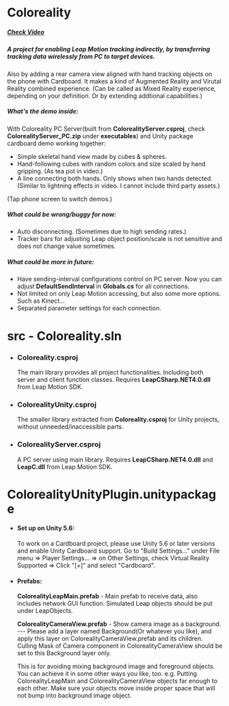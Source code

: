 ﻿# Coloreality
##### [Check Video](http://www.youtube.com/embed/nu9lzzVj8iY)
##### A project for enabling Leap Motion tracking indirectly, by transferring tracking data wirelessly from PC to target devices.
Also by adding a rear camera view aligned with hand tracking objects on the phone with Cardboard. It makes a kind of Augmented Reality and Virutal Reality combined experience. (Can be called as Mixed Reality experience, depending on your definition. Or by extending addtional capabilities.)

##### What's the demo inside:
With Coloreality PC Server(built from **ColorealityServer.csproj**, check **ColorealityServer_PC.zip** under **executables**) and Unity package cardboard demo working together:
- Simple skeletal hand view made by cubes & spheres.
- Hand-following cubes with random colors and size scaled by hand gripping. (As tea pot in video.)
- A line connecting both hands. Only shows when two hands detected. (Similar to lightning effects in video. I cannot include third party assets.)

(Tap phone screen to switch demos.)

##### What could be wrong/buggy for now:
- Auto disconnecting. (Sometimes due to high sending rates.)
- Tracker bars for adjusting Leap object position/scale is not sensitive and does not change value sometimes.

##### What could be more in future:
- Have sending-interval configurations control on PC server. Now you can adjust **DefaultSendInterval** in **Globals.cs** for all connections.
- Not limited on only Leap Motion accessing, but also some more options. Such as Kinect...
- Separated parameter settings for each connection.

# src - Coloreality.sln
  - ### Coloreality.csproj
    The main library provides all project functionalities. Including both server and client function classes.
Requires **LeapCSharp.NET4.0.dll** from Leap Motion SDK.
  - ### ColorealityUnity.csproj
    The smaller library extracted from **Coloreality.csproj** for Unity projects, without unneeded/inaccessible parts.
  - ### ColorealityServer.csproj
    A PC server using main library.
Requires **LeapCSharp.NET4.0.dll** and **LeapC.dll** from Leap Motion SDK.

# ColorealityUnityPlugin.unitypackage
 - #### Set up on Unity 5.6:
   To work on a Cardboard project, please use Unity 5.6 or later versions and enable Unity Cardboard support.
Go to "Build Settings..." under File menu => Player Settings... => on Other Settings, check Virtual Reality Supported => Click "[+]" and select "Cardboard".

 - #### Prefabs:
   **ColorealityLeapMain.prefab** - Main prefab to receive data, also includes network GUI function.
   Simulated Leap objects should be put under LeapObjects.

   **ColorealityCameraView.prefab** - Show camera image as a background.
   --- Please add a layer named Background(Or whatever you like), and apply this layer on ColorealityCameraView.prefab and its children. Culling Mask of Camera component in ColorealityCameraView should be set to this Background layer only.
   
   This is for avoiding mixing background image and foreground objects. You can achieve it in some other ways you like, too.
e.g. Putting ColorealityLeapMain and ColorealityCameraView objects far enough to each other.
Make sure your objects move inside proper space that will not bump into background image object.